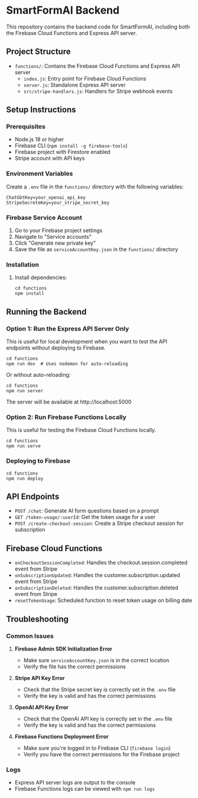 # SmartFormAI Backend

This repository contains the backend code for SmartFormAI, including both the Firebase Cloud Functions and Express API server.

## Project Structure

- `functions/`: Contains the Firebase Cloud Functions and Express API server
  - `index.js`: Entry point for Firebase Cloud Functions
  - `server.js`: Standalone Express API server
  - `src/stripe-handlers.js`: Handlers for Stripe webhook events

## Setup Instructions

### Prerequisites

- Node.js 18 or higher
- Firebase CLI (`npm install -g firebase-tools`)
- Firebase project with Firestore enabled
- Stripe account with API keys

### Environment Variables

Create a `.env` file in the `functions/` directory with the following variables:

```
ChatGbtKey=your_openai_api_key
StripeSecreteKey=your_stripe_secret_key
```

### Firebase Service Account

1. Go to your Firebase project settings
2. Navigate to "Service accounts"
3. Click "Generate new private key"
4. Save the file as `serviceAccountKey.json` in the `functions/` directory

### Installation

1. Install dependencies:
   ```
   cd functions
   npm install
   ```

## Running the Backend

### Option 1: Run the Express API Server Only

This is useful for local development when you want to test the API endpoints without deploying to Firebase.

```
cd functions
npm run dev  # Uses nodemon for auto-reloading
```

Or without auto-reloading:

```
cd functions
npm run server
```

The server will be available at http://localhost:5000

### Option 2: Run Firebase Functions Locally

This is useful for testing the Firebase Cloud Functions locally.

```
cd functions
npm run serve
```

### Deploying to Firebase

```
cd functions
npm run deploy
```

## API Endpoints

- `POST /chat`: Generate AI form questions based on a prompt
- `GET /token-usage/:userId`: Get the token usage for a user
- `POST /create-checkout-session`: Create a Stripe checkout session for subscription

## Firebase Cloud Functions

- `onCheckoutSessionCompleted`: Handles the checkout.session.completed event from Stripe
- `onSubscriptionUpdated`: Handles the customer.subscription.updated event from Stripe
- `onSubscriptionDeleted`: Handles the customer.subscription.deleted event from Stripe
- `resetTokenUsage`: Scheduled function to reset token usage on billing date

## Troubleshooting

### Common Issues

1. **Firebase Admin SDK Initialization Error**
   - Make sure `serviceAccountKey.json` is in the correct location
   - Verify the file has the correct permissions

2. **Stripe API Key Error**
   - Check that the Stripe secret key is correctly set in the `.env` file
   - Verify the key is valid and has the correct permissions

3. **OpenAI API Key Error**
   - Check that the OpenAI API key is correctly set in the `.env` file
   - Verify the key is valid and has the correct permissions

4. **Firebase Functions Deployment Error**
   - Make sure you're logged in to Firebase CLI (`firebase login`)
   - Verify you have the correct permissions for the Firebase project

### Logs

- Express API server logs are output to the console
- Firebase Functions logs can be viewed with `npm run logs` 